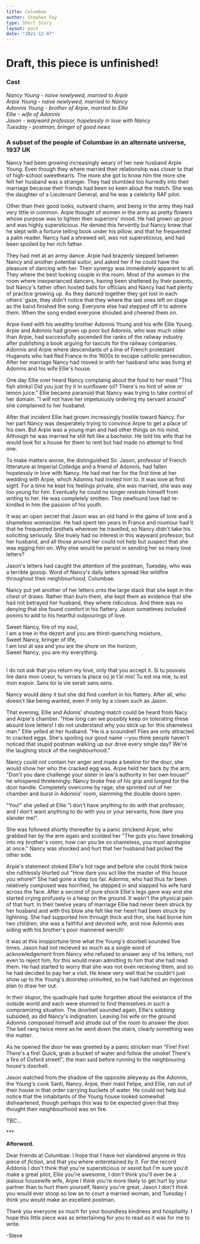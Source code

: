 ```yaml
---
title: Columbae
author: Stephen Fay
type: Short Story 
layout: post
date: "2021-12-07"
---
```


# Draft, this piece is unfinished!

### Cast

<i>Nancy Young - naive newlywed, married to Arpie <br/>
Arpie Young - naive newlywed, married to Nancy <br/>
Adonnis Young - brother of Arpie, married to Ellie <br/>
Ellie - wife of Adonnis <br/>
Jason - wayward professor, hopelessly in love with Nancy <br/>
Tuesday - postman, bringer of good news </i><br/>

### A subset of the people of Columbae in an alternate universe, 1937 UK

Nancy had been growing increasingly weary of her new husband Arpie Young. Even though they where married their relationship was closer to that of high-school sweethearts. The more she got to know him the more she felt her husband was a stranger. They had stumbled too hurredly into their marriage because their friends had been so keen about the match. She was the daughter of a Lieutenant General, and he was a celebrity RAF pilot. 

Other than their good looks, outward charm, and being in the army they had very little in common. Arpie thought of women in the army as pretty flowers whose purpose was to lighten their superiors' mood. He had grown up poor and was highly supersticious. He denied this fervently but Nancy knew that he slept with a fortune telling book under his pillow, and that he frequented a palm reader. Nancy had a shrewed wit, was not supersticious, and had been spoiled by her rich father. 

They had met at an army dance. Arpie had brazenly stepped between Nancy and another potential suitor, and asked her if he could have the pleasure of dancing with her. Their synergy was immediately apparent to all. They where the best looking couple in the room. Most of the women in the room where inexperianced dancers, having been sheltered by their parents, but Nancy's father often hosted balls for officials and Nancy had had plenty of practice growing up. As they danced together they got lost in each others' gaze, they didn't notice that they where the last ones left on stage as the band finished the song. Everyone else had stepped off it to admire them. When the song ended everyone shouted and cheered them on. 

Arpie lived with his wealthy brother Adonnis Young and his wife Ellie Young. Arpie and Adonnis had grown up poor but Adonnis, who was much older than Arpie, had successfully ascended the ranks of the railway industry after publishing a book arguing for taxcuts for the railway companies. Adonnis and Arpie where descendants of a line of French protestant Huganots who had fled France in the 1600s to escape catholic persecution. After her marriage Nancy had moved in with her hasband who was living at Adonnis and his wife Ellie's house. 

One day Ellie over heard Nancy complaing about the food to her maid "This fish stinks! Did you just fry it in sunflower oil? There's no hint of wine or lemon juice." Ellie became paranoid that Nancy was trying to take control of her domain. "I will not have her impetuously ordering my servant around" she complained to her husband. 

After that incident Ellie had grown increasingly hostile toward Nancy. For her part Nancy was desperately trying to convince Arpie to get a place of his own. But Arpie was a young man and had other things on his mind. Although he was married he still felt like a bachelor. He told his wife that he would look for a house for them to rent but had made no attempt to find one. 

To make matters worse, the distinguished Sir. Jason, professor of French litterature at Imperial Colledge and a friend of Adonnis, had fallen hopelessly in love with Nancy. He had met her for the first time at her wedding with Arpie, which Adonnis had invited him to. It was love at first sight. For a time he kept his feelings private, she was married, she was way too young for him. Eventually he could no longer restrain himself from writing to her. He was completely smitten. This newfound love had re-kindled in him the passion of his youth. 

It was an open secret that Jason was an old hand in the game of love and a shameless womanizer. He had spent ten years in France and roumour had it that he frequented brothels wherever he travelled, so Nancy didn't take his soliciting seriously. She truely had no interest in this wayward professor, but her husband, and all those around her could not help but suspect that she was egging him on. Why else would he persist in sending her so many love letters? 

Jason's letters had caught the attention of the postman, Tuesday, who was a terrible gossip. Word of Nancy's daily letters spread like wildfire throughout their neighbourhood, Columbae. 

Nancy put yet another of her letters onto the large stack that she kept in the chest of draws. Rather than burn them, she kept them as evidence that she had not betrayed her husband, they where ridiculous. And there was no denying that she found comfort in his flattery. Jason sometimes included poems to add to his heartful outpourings of love. <br/>

<poem>Sweet Nancy, fire of my soul, <br/>
I am a tree in the dezert and you are thirst-quenching moisture, <br/>
Sweet Nancy, bringer of life, <br/>
I am lost at sea and you are the shore on the horizon, <br/>
Sweet Nancy, you are my everything.</poem> <br/><br/>

<poem>I do not ask that you return my love, only that you accept it. Si tu pouvais lire dans mon coeur, tu verrais la place où je t’ai mis! Tu est ma mie, tu est mon espoir. Sans toi la vie serait sans sens.</poem> <br/>

Nancy would deny it but she did find comfort in his flattery. After all, who doesn't like being wanted, even if only by a clown such as Jason. 

That evening, Ellie and Adonis' shouting match could be heard from Nacy and Arpie's chamber. "How long can we possibly keep on tolerating these absurd love letters! I do not understand why you stick up for this shameless man." Ellie yelled at her husband. "He is a scoundrel! Flies are only attracted to cracked eggs. She's spoiling our good name --you think people haven't noticed that stupid postman walking up our drive every single day? We're the laughing stock of the neighbourhood."

Nancy could not contain her anger and made a beeline for the door, she would show her who the cracked egg was. Arpie held her back by the arm, "Don't you dare challenge your sister in law's authority in her own house!" he whispered threteningly. Nancy broke free of his grip and lunged for the door handle. Completely overcome by rage, she sprinted out of her chamber and burst in Adonnis' room, slamming the double doors open. 

"You!" she yelled at Ellie "I don't have anything to do with that professor, and I don't want anything to do with you or your servants, how dare you slander me!". 

She was followed shortly thereafter by a panic strickend Arpie, who grabbed her by the arm again and scolded her "The guts you have breaking into my brother's room, how can you be so shameless, you must apologise at once." Nancy was shocked and hurt that her husband had picked the other side. 

Arpie's statement stoked Ellie's hot rage and before she could think twice she ruthlessly blurted out "How dare you act like the master of this house you whore!" She had gone a step too far. Adonnis, who had thus far been relatively composed was horrified, he stepped in and slapped his wife hard across the face. After a second of pure shock Ellie's legs gave way and she started crying profusely in a heap on the ground. It wasn't the physical pain of that hurt. In their twelve years of marriage Ellie had never been struck by her husband and with this blow she felt like her heart had been struck by lightning. She had supported him through thick and thin, she had borne him two children, she was a faithful and devoted wife, and now Adonnis was siding with his brother's poor mannered wench!

It was at this inopportune time what the Young's doorbell sounded five times. Jason had not recieved so much as a single word of acknowledgement from Nancy who refused to answer any of his letters, not even to reject him, for this would mean admitting to him that she had read them. He had started to worry that she was not even recieving them, and so he had decided to pay her a visit. He knew very well that he couldn't just show up to the Young's doorstep uninvited, so he had hatched an ingenious plan to draw her out. 

In their stupor, the quadruple had quite forgotten about the existance of the outside world and each were stunned to find themselves in such a compramizing situation. The doorbell sounded again, Ellie's sobbing subsided, as did Nancy's indignation. Leaving his wife on the ground Adonnis composed himself and strode out of the room to answer the door. The bell rang twice more as he went down the stairs, clearly something was the matter. 

As he opened the door he was greeted by a panic stricken man "Fire! Fire! There's a fire! Quick, grab a bucket of water and follow the smoke! There's a fire of Oxford street!", the man said before running to the neighbouring house's doorbell. 

Jason watched from the shadow of the opposite alleyway as the Adonnis, the Young's cook Santi, Nancy, Arpie, their maid Felipe, and Ellie, ran out of their house in that order carrying buckets of water. He could not help but notice that the inhabitants of the Young house looked somewhat disheartened, though perhaps this was to be expected given that they thought their neighbourhood was on fire.

TBC...

















\*\*\*


**Afterword.**

Dear friends at Columbae. I hope that I have not slandered anyone in this piece of *fiction*, and that you where enteretained by it. For the record Addonis I don't think that you're supersticious or sexist but I'm sure you'd make a great pilot, Ellie you're awesome, I don't think you'll ever be a jealous housewife wife, Arpie I think you're more likely to get hurt by your partner than to hurt them yourself, Nancy you're great, Jason I don't think you would ever stoop so low as to court a married woman, and Tuesday I think you would make an excellent postman. 

Thank you everyone so much for your boundless kindness and hospitality. I hope this little piece was as entertaining for you to read as it was for me to write. 

-Steve


